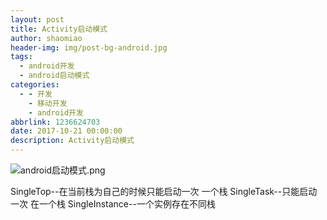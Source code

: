 ```yaml
---
layout: post
title: Activity启动模式
author: shaomiao
header-img: img/post-bg-android.jpg
tags:
  - android开发
  - android启动模式
categories:
  - - 开发
    - 移动开发
    - android开发
abbrlink: 1236624703
date: 2017-10-21 00:00:00
description: Activity启动模式
---
```


![android启动模式.png](http://upload-images.jianshu.io/upload_images/2590671-1490894bed7145d7.png?imageMogr2/auto-orient/strip%7CimageView2/2/w/1240)

SingleTop--在当前栈为自己的时候只能启动一次 一个栈
SingleTask--只能启动一次 在一个栈
SingleInstance--一个实例存在不同栈
